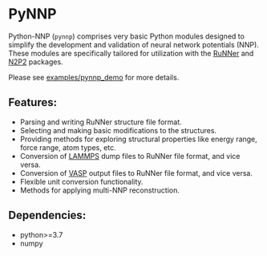 # PyNNP
Python-NNP (`pynnp`) comprises very basic Python modules designed to simplify the development and validation of neural network potentials (NNP). These modules are specifically tailored for utilization with the [RuNNer](http://www.uni-goettingen.de/de/560580.html) and [N2P2](https://github.com/CompPhysVienna/n2p2) packages.

Please see [examples/pynnp_demo](https://github.com/hghcomphys/pynnp/blob/master/examples/pynnp_demo.ipynb) for more details.

## Features:
- Parsing and writing RuNNer structure file format.
- Selecting and making basic modifications to the structures.
- Providing methods for exploring structural properties like energy range, force range, atom types, etc.
- Conversion of [LAMMPS](https://lammps.sandia.gov/) dump files to RuNNer file format, and vice versa.
- Conversion of [VASP](https://www.vasp.at/) output files to RuNNer file format, and vice versa.
- Flexible unit conversion functionality.
- Methods for applying multi-NNP reconstruction.

## Dependencies:
- python>=3.7
- numpy

